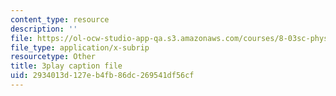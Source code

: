 ```yaml
---
content_type: resource
description: ''
file: https://ol-ocw-studio-app-qa.s3.amazonaws.com/courses/8-03sc-physics-iii-vibrations-and-waves-fall-2016/2934013d127eb4fb86dc269541df56cf_J1uHGy1tRmM.srt
file_type: application/x-subrip
resourcetype: Other
title: 3play caption file
uid: 2934013d-127e-b4fb-86dc-269541df56cf
---
```

